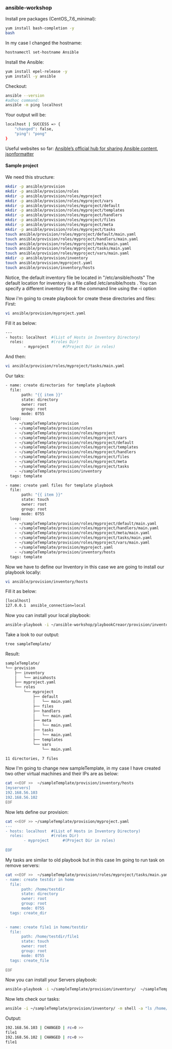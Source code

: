 ### ansible-workshop

Install pre packages (CentOS_7.6_minimal):
```bash
yum install bash-completion -y
bash
```
In my case I changed the hostname:
```bash
hostnamectl set-hostname Ansible
```
Install the Ansible:
```bash
yum install epel-release -y
yum install -y ansible
```
Checkout:
```bash
ansible --version
#adhoc command:
ansible -m ping localhost
```
Your output will be:
```bash
localhost | SUCCESS => {
    "changed": false,
    "ping": "pong"
}
```
Useful websites so far: [Ansible’s official hub for sharing Ansible content](https://galaxy.ansible.com/), [jsonformatter](https://jsonformatter.curiousconcept.com)

#### Sample project
We need this structure:
```bash
mkdir -p ansible/provision
mkdir -p ansible/provision/roles
mkdir -p ansible/provision/roles/myproject
mkdir -p ansible/provision/roles/myproject/vars
mkdir -p ansible/provision/roles/myproject/default
mkdir -p ansible/provision/roles/myproject/templates
mkdir -p ansible/provision/roles/myproject/handlers
mkdir -p ansible/provision/roles/myproject/files
mkdir -p ansible/provision/roles/myproject/meta
mkdir -p ansible/provision/roles/myproject/tasks
touch ansible/provision/roles/myproject/default/main.yaml
touch ansible/provision/roles/myproject/handlers/main.yaml
touch ansible/provision/roles/myproject/meta/main.yaml
touch ansible/provision/roles/myproject/tasks/main.yaml
touch ansible/provision/roles/myproject/vars/main.yaml
mkdir -p ansible/provision/inventory
touch ansible/provision/myproject.yaml
touch ansible/provision/inventory/hosts

```
Notice, the default inventory file be located in "/etc/ansible/hosts"
The default location for inventory is a file called /etc/ansible/hosts . You can specify a different inventory file at the command line using the -i <path> option

Now i'm going to create playbook for create these directories and files:
First:
```bash
vi ansible/provision/myproject.yaml
```
Fill it as below:
```bash
---
- hosts: localhost  #(List of Hosts in Inventory Directory)
  roles:            #(roles Dir)
        - myproject      #(Project Dir in roles)
```
And then:
```bash
vi ansible/provision/roles/myproject/tasks/main.yaml
```
Our taks:
```bash
- name: create directories for template playbook
  file:
       path: "{{ item }}"
       state: directory
       owner: root
       group: root
       mode: 0755
  loop:
    - ~/sampleTemplate/provision
    - ~/sampleTemplate/provision/roles
    - ~/sampleTemplate/provision/roles/myproject
    - ~/sampleTemplate/provision/roles/myproject/vars
    - ~/sampleTemplate/provision/roles/myproject/default
    - ~/sampleTemplate/provision/roles/myproject/templates
    - ~/sampleTemplate/provision/roles/myproject/handlers
    - ~/sampleTemplate/provision/roles/myproject/files
    - ~/sampleTemplate/provision/roles/myproject/meta
    - ~/sampleTemplate/provision/roles/myproject/tasks
    - ~/sampleTemplate/provision/inventory
  tags: template

- name: create yaml files for template playbook
  file:
       path: "{{ item }}"
       state: touch
       owner: root
       group: root
       mode: 0755
  loop:
    - ~/sampleTemplate/provision/roles/myproject/default/main.yaml
    - ~/sampleTemplate/provision/roles/myproject/handlers/main.yaml
    - ~/sampleTemplate/provision/roles/myproject/meta/main.yaml
    - ~/sampleTemplate/provision/roles/myproject/tasks/main.yaml
    - ~/sampleTemplate/provision/roles/myproject/vars/main.yaml
    - ~/sampleTemplate/provision/myproject.yaml
    - ~/sampleTemplate/provision/inventory/hosts
  tags: template
```
  

Now we have to define our Inventory in this case we are going to install our playbook locally:
```bash
vi ansible/provision/inventory/hosts
```
Fill it as below:
```bash
[localhost]
127.0.0.1  ansible_connection=local
```

Now you can install your local playbook:
```bash
ansible-playbook -i ~/ansible-workshop/playbookCreaor/provision/inventory  ~/ansible-workshop/playbookCreaor/provision/myproject.yaml
```
Take a look to our output:
```bash
tree sampleTemplate/
```
Result:
```bash
sampleTemplate/
└── provision
    ├── inventory
    │   └── anisahosts
    ├── myproject.yaml
    └── roles
        └── myproject
            ├── default
            │   └── main.yaml
            ├── files
            ├── handlers
            │   └── main.yaml
            ├── meta
            │   └── main.yaml
            ├── tasks
            │   └── main.yaml
            ├── templates
            └── vars
                └── main.yaml

11 directories, 7 files

```

Now I'm going to change new sampleTemplate, in my case I have created two other virtual machines and their IPs are as below:
```bash
cat <<EOF >>  ~/sampleTemplate/provision/inventory/hosts
[myservers]
192.168.56.103
192.168.56.102
EOF
```
Now lets define our provision:
```bash
cat <<EOF >> ~/sampleTemplate/provision/myproject.yaml
---
- hosts: localhost  #(List of Hosts in Inventory Directory)
  roles:            #(roles Dir)
        - myproject      #(Project Dir in roles)
		
EOF	
```


My tasks are similar to old playbook but in this case Im going to run task on remove servers:
```bash
cat <<EOF >>  ~/sampleTemplate/provision/roles/myproject/tasks/main.yaml
- name: create testdir in home
  file:
       path: /home/testdir
       state: directory
       owner: root
       group: root
       mode: 0755
  tags: create_dir
  

- name: create file1 in home/testdir
  file:
       path: /home/testdir/file1
       state: touch
       owner: root
       group: root
       mode: 0755
  tags: create_file
  
EOF
```

Now you can install your Servers playbook:
```bash
ansible-playbook -i ~/sampleTemplate/provision/inventory/  ~/sampleTemplate/provision/myproject.yaml
```
Now lets check our tasks:
```bash
ansible -i ~/sampleTemplate/provision/inventory/ -m shell -a "ls /home/testdir" myservers
```
Output:
```bash
192.168.56.103 | CHANGED | rc=0 >>
file1
192.168.56.102 | CHANGED | rc=0 >>
file1
```
